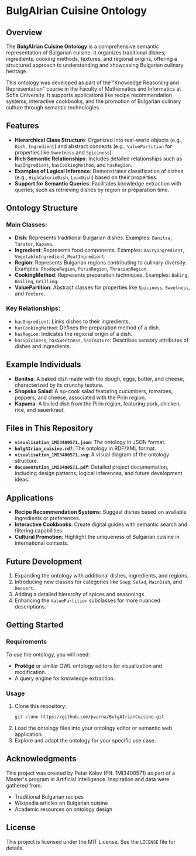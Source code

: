 # BulgAIrian Cuisine Ontology

## Overview
The **BulgAIrian Cuisine Ontology** is a comprehensive semantic representation of Bulgarian cuisine. It organizes traditional dishes, ingredients, cooking methods, textures, and regional origins, offering a structured approach to understanding and showcasing Bulgarian culinary heritage.

This ontology was developed as part of the "Knowledge Reasoning and Representation" course in the Faculty of Mathematics and Informatics at Sofia University. It supports applications like recipe recommendation systems, interactive cookbooks, and the promotion of Bulgarian culinary culture through semantic technologies.

## Features
- **Hierarchical Class Structure**: Organized into real-world objects (e.g., `Dish`, `Ingredient`) and abstract concepts (e.g., `ValuePartition` for properties like `Sweetness` and `Spiciness`).
- **Rich Semantic Relationships**: Includes detailed relationships such as `hasIngredient`, `hasCookingMethod`, and `hasRegion`.
- **Examples of Logical Inference**: Demonstrates classification of dishes (e.g., `HighCalorieDish`, `LeanDish`) based on their properties.
- **Support for Semantic Queries**: Facilitates knowledge extraction with queries, such as retrieving dishes by region or preparation time.

## Ontology Structure
### Main Classes:
- **Dish**: Represents traditional Bulgarian dishes. Examples: `Banitsa`, `Tarator`, `Kapama`.
- **Ingredient**: Represents food components. Examples: `DairyIngredient`, `VegetableIngredient`, `MeatIngredient`.
- **Region**: Represents Bulgarian regions contributing to culinary diversity. Examples: `RhodopeRegion`, `PirinRegion`, `ThracianRegion`.
- **CookingMethod**: Represents preparation techniques. Examples: `Baking`, `Boiling`, `Grilling`.
- **ValuePartition**: Abstract classes for properties like `Spiciness`, `Sweetness`, and `Texture`.

### Key Relationships:
- `hasIngredient`: Links dishes to their ingredients.
- `hasCookingMethod`: Defines the preparation method of a dish.
- `hasRegion`: Indicates the regional origin of a dish.
- `hasSpiciness`, `hasSweetness`, `hasTexture`: Describes sensory attributes of dishes and ingredients.

## Example Individuals
- **Banitsa**: A baked dish made with filo dough, eggs, butter, and cheese, characterized by its crunchy texture.
- **Shopska Salad**: A no-cook salad featuring cucumbers, tomatoes, peppers, and cheese, associated with the Pirin region.
- **Kapama**: A boiled dish from the Pirin region, featuring pork, chicken, rice, and sauerkraut.

## Files in This Repository
- **`visualisation_1MI3400571.json`**: The ontology in JSON format.
- **`bulgAIrian_cuisine.rdf`**: The ontology in RDF/XML format.
- **`visualisation_1MI3400571.svg`**: A visual diagram of the ontology structure.
- **`documentation_1MI3400571.pdf`**: Detailed project documentation, including design patterns, logical inferences, and future development ideas.

## Applications
- **Recipe Recommendation Systems**: Suggest dishes based on available ingredients or preferences.
- **Interactive Cookbooks**: Create digital guides with semantic search and filtering capabilities.
- **Cultural Promotion**: Highlight the uniqueness of Bulgarian cuisine in international contexts.

## Future Development
1. Expanding the ontology with additional dishes, ingredients, and regions.
2. Introducing new classes for categories like `Soup`, `Salad`, `MainDish`, and `Dessert`.
3. Adding a detailed hierarchy of spices and seasonings.
4. Enhancing the `ValuePartition` subclasses for more nuanced descriptions.

## Getting Started
### Requirements
To use the ontology, you will need:
- **Protégé** or similar OWL ontology editors for visualization and modification.
- A query engine for knowledge extraction.

### Usage
1. Clone this repository:
   ```bash
   git clone https://github.com/pvarna/BulgAIrianCuisine.git
   ```
2. Load the ontology files into your ontology editor or semantic web application.
3. Explore and adapt the ontology for your specific use case.

## Acknowledgments
This project was created by Petar Kolev (FN: 1MI3400571) as part of a Master's program in Artificial Intelligence. Inspiration and data were gathered from:
- Traditional Bulgarian recipes
- Wikipedia articles on Bulgarian cuisine
- Academic resources on ontology design

## License
This project is licensed under the MIT License. See the `LICENSE` file for details.
